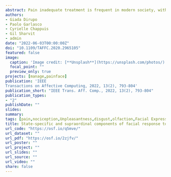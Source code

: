 ```yaml
---
abstract: Pain inadequate treatment is frequent in modern society, with major medical, ethical, and financial implications. In many healthcare environments, pain is quantified prevalently through subjective measures, such as self-reports from patients or health care providers' personal experience. Recently, automatic diagnostic tools have been developed to detect and quantify pain more "objectively" from facial expressions. However, it is still unclear if these approaches can distinguish pain from other aversive (but painless) states. In the present study, we analyzed the facial responses from a database of video-recorded facial reactions evoked by comparably-upleasant painful and disgusting stimuli. We modeled this information as function of subjective unpleasantness, as well as the specific state evoked by the stimuli (pain vs. disgust). Results show that a machine learning algorithm could predict subjective pain unpleasantness from facial information, but mistakenly detected unpleasant disgust, especially in those models relying in great extent on the brow lowerer. Importantly, pain and disgust could be disentangled using an ad hoc algorithm that rely on combined information from the eyes and the mouth. Overall, the facial expression of pain contains both specific and unpleasantness-related information shared with disgust. Automatic diagnostic tools should be guided to account for this confounding effect.
authors:
- Giada Dirupo
- Paolo Garlasco
- Cyrielle Chappuis
- Gil Sharvit
- admin
date: "2022-06-03T00:00:00Z"
doi: "10.1109/TAFFC.2020.2965105"
featured: false
image: 
  caption: 'Image credit: [**Unsplash**](https://unsplash.com/photos/)'
  focal_point: ""
  preview_only: true
projects: [manage,painface]
publication: 'IEEE
Transactions on Affective Computing, 2022, 13(2), 793-804'
publication_short: "IEEE Trans. Aff. Comp., 2022, 13(2), 793-804"
publication_types:
- "2"
publishDate: ""
slides: 
summary:
tags: [pain,nociception,Unpleasantness,disgust,olfaction,Facial Expressions,emotion expression,MVPA]
title: State-specific and supraordinal components of facial response to pain
url_code: "https://osf.io/q5mve/"
url_dataset: ""
url_pdf: "https://osf.io/2zjfv/"
url_poster: ""
url_project: ""
url_slides: ""
url_source: ""
url_video: ""
share: false
---
```

